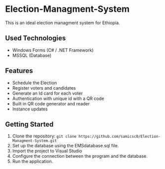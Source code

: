 # Election-Managment-System
This is an ideal election managment system for Ethiopia.
## Used Technologies
 - Windows Forms (C# / .NET Framework)
 - MSSQL (Database)

## Features
 - Schedule the Election
 - Register voters and candidates
 - Generate an Id card for each voter
 - Authentication with unique id with a QR code
 - Built in QR code generator and reader
 - Instance updates
## Getting Started
1. Clone the repository: `git clone https://github.com/samicsc0/Election-Managment-System.git`
2. Set up the database using the EMSdatabase.sql file.
3. Import the project to Visual Studio
4. Configure the connection between the program and the database.
5. Run the application.

